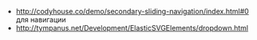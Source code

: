 + http://codyhouse.co/demo/secondary-sliding-navigation/index.html#0 для навигации
+ http://tympanus.net/Development/ElasticSVGElements/dropdown.html